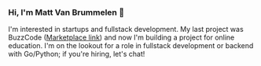 ### Hi, I'm Matt Van Brummelen 👋

I'm interested in startups and fullstack development. My last project was BuzzCode ([Marketplace link](https://marketplace.visualstudio.com/items?itemName=BuzzCode.buzzcode)) and now I'm building a project for online education. I'm on the lookout for a role in fullstack development or backend with Go/Python; if you're hiring, let's chat!
<!--
**matthewvb77/matthewvb77** is a ✨ _special_ ✨ repository because its `README.md` (this file) appears on your GitHub profile.

Here are some ideas to get you started:

- 🔭 I’m currently working on ...
- 🌱 I’m currently learning ...
- 👯 I’m looking to collaborate on ...
- 🤔 I’m looking for help with ...
- 💬 Ask me about ...
- 📫 How to reach me: ...
- 😄 Pronouns: ...
- ⚡ Fun fact: ...
-->
